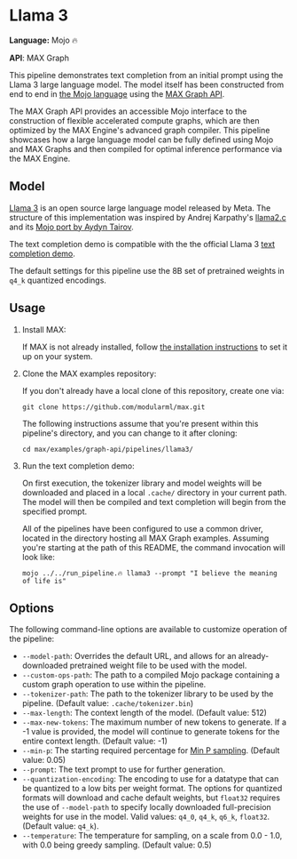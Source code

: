 # Llama 3

**Language:** Mojo 🔥

**API**: MAX Graph

This pipeline demonstrates text completion from an initial prompt using the
Llama 3 large language model. The model itself has been constructed from
end to end in [the Mojo language](https://docs.modular.com/mojo/) using the
[MAX Graph API](https://docs.modular.com/engine/graph).

The MAX Graph API provides an accessible Mojo interface to the construction of
flexible accelerated compute graphs, which are then optimized by the MAX
Engine's advanced graph compiler. This pipeline showcases how a large language
model can be fully defined using Mojo and MAX Graphs and then compiled for
optimal inference performance via the MAX Engine.

## Model

[Llama 3](https://llama.meta.com/llama3/) is an open source large language
model released by Meta. The structure of this implementation was inspired by
Andrej Karpathy's [llama2.c](https://github.com/karpathy/llama2.c) and its [Mojo
port by Aydyn Tairov](https://github.com/tairov/llama2.mojo).

The text completion demo is compatible with the the official Llama 3
[text completion demo](https://github.com/meta-llama/llama3/blob/14aab0428d3ec3a9596f1dea06d9c564f9c0e35f/example_text_completion.py).

The default settings for this pipeline use the 8B set of pretrained weights in
`q4_k` quantized encodings.

## Usage

1. Install MAX:

   If MAX is not already installed, follow
   [the installation instructions](https://docs.modular.com/max/install)
   to set it up on your system.

2. Clone the MAX examples repository:

   If you don't already have a local clone of this repository, create one via:

   ```shell
   git clone https://github.com/modularml/max.git
   ```

   The following instructions assume that you're present within this pipeline's
   directory, and you can change to it after cloning:

   ```shell
   cd max/examples/graph-api/pipelines/llama3/
   ```

3. Run the text completion demo:

   On first execution, the tokenizer library and model weights will be
   downloaded and placed in a local `.cache/` directory in your current path.
   The model will then be compiled and text completion will begin from the
   specified prompt.

   All of the pipelines have been configured to use a common driver, located
   in the directory hosting all MAX Graph examples. Assuming you're starting
   at the path of this README, the command invocation will look like:

   ```shell
   mojo ../../run_pipeline.🔥 llama3 --prompt "I believe the meaning of life is"
   ```

## Options

The following command-line options are available to customize operation of the
pipeline:

- `--model-path`: Overrides the default URL, and allows for an
  already-downloaded pretrained weight file to be used with the model.
- `--custom-ops-path`: The path to a compiled Mojo package containing a custom
   graph operation to use within the pipeline.
- `--tokenizer-path`: The path to the tokenizer library to be used by the
   pipeline. (Default value: `.cache/tokenizer.bin`)
- `--max-length`: The context length of the model.
  (Default value: 512)
- `--max-new-tokens`: The maximum number of new tokens to generate. If a -1
  value is provided, the model will continue to generate tokens for the entire
  context length. (Default value: -1)
- `--min-p`: The starting required percentage for
  [Min P sampling](https://github.com/ggerganov/llama.cpp/pull/3841).
  (Default value: 0.05)
- `--prompt`: The text prompt to use for further generation.
- `--quantization-encoding`: The encoding to use for a datatype that can be
  quantized to a low bits per weight format. The options for quantized formats
  will download and cache default weights, but `float32` requires the use of
  `--model-path` to specify locally downloaded full-precision weights for use
  in the model.
  Valid values: `q4_0`, `q4_k`, `q6_k`, `float32`.
  (Default value: `q4_k`).
- `--temperature`: The temperature for sampling, on a scale from 0.0 - 1.0,
  with 0.0 being greedy sampling. (Default value: 0.5)

